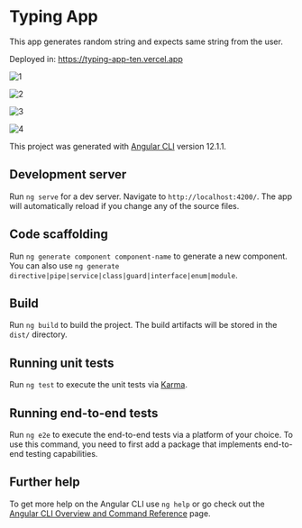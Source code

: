 # Typing App

This app generates random string and expects same string from the user.

Deployed in: https://typing-app-ten.vercel.app

![1](https://user-images.githubusercontent.com/32294454/129479739-a0baa430-654a-4889-a23c-559e15a138c0.png)

![2](https://user-images.githubusercontent.com/32294454/129479741-392c2545-e355-4ee9-bbd6-33e48f63ef2d.png)

![3](https://user-images.githubusercontent.com/32294454/129479745-d3c1168f-5c59-4ab2-adf4-5a01873c5057.png)

![4](https://user-images.githubusercontent.com/32294454/129479747-b105c7db-62f2-42d0-9298-3c8d1f37e10c.png)



This project was generated with [Angular CLI](https://github.com/angular/angular-cli) version 12.1.1.

## Development server

Run `ng serve` for a dev server. Navigate to `http://localhost:4200/`. The app will automatically reload if you change any of the source files.

## Code scaffolding

Run `ng generate component component-name` to generate a new component. You can also use `ng generate directive|pipe|service|class|guard|interface|enum|module`.

## Build

Run `ng build` to build the project. The build artifacts will be stored in the `dist/` directory.

## Running unit tests

Run `ng test` to execute the unit tests via [Karma](https://karma-runner.github.io).

## Running end-to-end tests

Run `ng e2e` to execute the end-to-end tests via a platform of your choice. To use this command, you need to first add a package that implements end-to-end testing capabilities.

## Further help

To get more help on the Angular CLI use `ng help` or go check out the [Angular CLI Overview and Command Reference](https://angular.io/cli) page.
